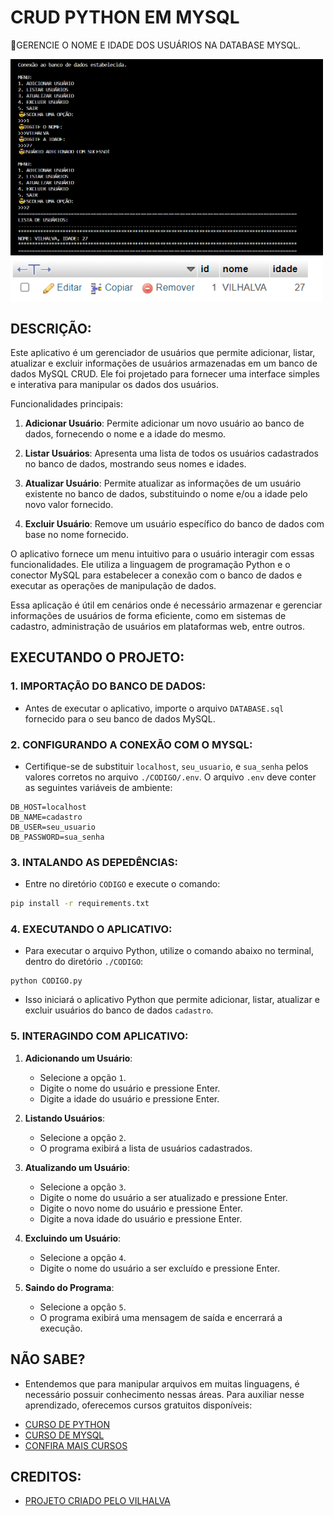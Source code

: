 # CRUD PYTHON EM MYSQL
🎈GERENCIE O NOME E IDADE DOS USUÁRIOS NA DATABASE MYSQL.

<img src="./IMAGENS/FOTO_1.png" align="center" width="500"> <br>
<img src="./IMAGENS/FOTO_2.png" align="center" width="500"> <br>

## DESCRIÇÃO:
Este aplicativo é um gerenciador de usuários que permite adicionar, listar, atualizar e excluir informações de usuários armazenadas em um banco de dados MySQL CRUD. Ele foi projetado para fornecer uma interface simples e interativa para manipular os dados dos usuários.

Funcionalidades principais:

1. **Adicionar Usuário**: Permite adicionar um novo usuário ao banco de dados, fornecendo o nome e a idade do mesmo.

2. **Listar Usuários**: Apresenta uma lista de todos os usuários cadastrados no banco de dados, mostrando seus nomes e idades.

3. **Atualizar Usuário**: Permite atualizar as informações de um usuário existente no banco de dados, substituindo o nome e/ou a idade pelo novo valor fornecido.

4. **Excluir Usuário**: Remove um usuário específico do banco de dados com base no nome fornecido.

O aplicativo fornece um menu intuitivo para o usuário interagir com essas funcionalidades. Ele utiliza a linguagem de programação Python e o conector MySQL para estabelecer a conexão com o banco de dados e executar as operações de manipulação de dados.

Essa aplicação é útil em cenários onde é necessário armazenar e gerenciar informações de usuários de forma eficiente, como em sistemas de cadastro, administração de usuários em plataformas web, entre outros.

## EXECUTANDO O PROJETO:
### 1. IMPORTAÇÃO DO BANCO DE DADOS:
   - Antes de executar o aplicativo, importe o arquivo `DATABASE.sql` fornecido para o seu banco de dados MySQL. 

### 2. CONFIGURANDO A CONEXÃO COM O MYSQL:
   - Certifique-se de substituir `localhost`, `seu_usuario`, e `sua_senha` pelos valores corretos no arquivo `./CODIGO/.env`. O arquivo `.env` deve conter as seguintes variáveis de ambiente:
   ```env
   DB_HOST=localhost
   DB_NAME=cadastro
   DB_USER=seu_usuario
   DB_PASSWORD=sua_senha
   ```

### 3. INTALANDO AS DEPEDÊNCIAS:
   - Entre no diretório `CODIGO` e execute o comando:

   ```bash
   pip install -r requirements.txt
   ```

### 4. EXECUTANDO O APLICATIVO:
   - Para executar o arquivo Python, utilize o comando abaixo no terminal, dentro do diretório `./CODIGO`:

   ```
   python CODIGO.py
   ```

   - Isso iniciará o aplicativo Python que permite adicionar, listar, atualizar e excluir usuários do banco de dados `cadastro`.

### 5. INTERAGINDO COM APLICATIVO:
1. **Adicionando um Usuário**:
   - Selecione a opção `1`.
   - Digite o nome do usuário e pressione Enter.
   - Digite a idade do usuário e pressione Enter.

2. **Listando Usuários**:
   - Selecione a opção `2`.
   - O programa exibirá a lista de usuários cadastrados.

3. **Atualizando um Usuário**:
   - Selecione a opção `3`.
   - Digite o nome do usuário a ser atualizado e pressione Enter.
   - Digite o novo nome do usuário e pressione Enter.
   - Digite a nova idade do usuário e pressione Enter.

4. **Excluindo um Usuário**:
   - Selecione a opção `4`.
   - Digite o nome do usuário a ser excluído e pressione Enter.

5. **Saindo do Programa**:
   - Selecione a opção `5`.
   - O programa exibirá uma mensagem de saída e encerrará a execução.

## NÃO SABE?
- Entendemos que para manipular arquivos em muitas linguagens, é necessário possuir conhecimento nessas áreas. Para auxiliar nesse aprendizado, oferecemos cursos gratuitos disponíveis:
* [CURSO DE PYTHON](https://github.com/VILHALVA/CURSO-DE-PYTHON)
* [CURSO DE MYSQL](https://github.com/VILHALVA/CURSO-DE-MYSQL)
* [CONFIRA MAIS CURSOS](https://github.com/VILHALVA?tab=repositories&q=+topic:CURSO)

## CREDITOS:
- [PROJETO CRIADO PELO VILHALVA](https://github.com/VILHALVA)


